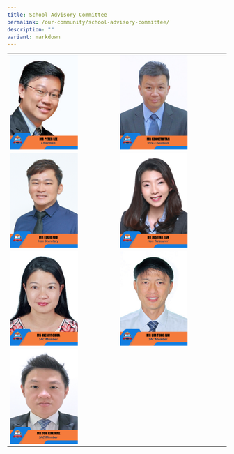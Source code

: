 ```yaml
---
title: School Advisory Committee
permalink: /our-community/school-advisory-committee/
description: ""
variant: markdown
---
```

<table>
<tbody>
  <tr>
    <td><img src="/images/SAC%20Members/2023_mr%20peter%20lee.jpg" style="width:65%"></td>
    <td><img src="/images/SAC%20Members/2023_mr%20kenneth%20tan.jpg" style="width:65%"></td>
  </tr>
	<tr>
    <td><img src="/images/SAC%20Members/2023_mr%20eddie%20foo.jpg" style="width:65%"></td>
    <td><img src="/images/SAC%20Members/2023_dr%20justina%20tan.jpg" style="width:65%"></td>
  </tr>
  <tr>
    <td><img src="/images/SAC%20Members/2023_ms%20wendy%20chua.jpg" style="width:65%"></td>
		<td><img src="/images/SAC%20Members/2023_mr%20lim%20tong%20hai.jpg" style="width:65%"></td>
  </tr>
  <tr>
    <td><img src="/images/SAC%20Members/2023_mr%20toh%20kok%20wee.jpg" style="width:65%"></td>
  </tr>
</tbody>
</table>